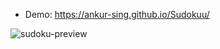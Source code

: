 
- Demo: https://ankur-sing.github.io/Sudokuu/


![sudoku-preview](https://user-images.githubusercontent.com/78777681/163041771-71dd9cfd-7c94-424a-bdc9-4c252ccd66a8.png)
